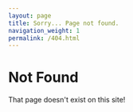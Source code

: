 ```yaml
---
layout: page
title: Sorry... Page not found.
navigation_weight: 1
permalink: /404.html
---
```

# Not Found

That page doesn't exist on this site!

<script>
  // on 2016-02-01 GitHub Pages upgraded to Jekyll3, which broke all blog posts with trailing slashes
  // and there are tons of links out there on the web to posts with a trailing slash, so can't ignore it
  var url = location.href;
  if(url.substr(url.length - 1) === '/') {
    window.location = url.substr(0, url.length - 1);
  }
</script>
